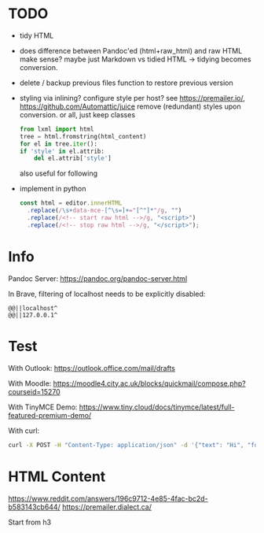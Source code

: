# TODO

-   tidy HTML
-   does difference between Pandoc'ed (html+raw_html) and raw HTML make sense?
    maybe just Markdown vs tidied HTML → tidying becomes conversion.

-   delete / backup previous files
    function to restore previous version

-   styling via inlining?
    configure style per host?
    see https://premailer.io/, https://github.com/Automattic/juice
    remove (redundant) styles upon conversion. or all, just keep classes
    ```python
    from lxml import html
    tree = html.fromstring(html_content)
    for el in tree.iter():
    if 'style' in el.attrib:
        del el.attrib['style']
    ```
    also useful for following

-   implement in python
    ```js
    const html = editor.innerHTML
      .replace(/\s+data-mce-[^\s=]+="[^"]*"/g, "")
      .replace(/<!-- start raw html -->/g, "<script>")
      .replace(/<!-- stop raw html -->/g, "</script>");
    ```


# Info

Pandoc Server: <https://pandoc.org/pandoc-server.html>

In Brave, filtering of localhost needs to be explicitly disabled:
```
@@||localhost^
@@||127.0.0.1^
```



# Test

With Outlook: <https://outlook.office.com/mail/drafts>

With Moodle: <https://moodle4.city.ac.uk/blocks/quickmail/compose.php?courseid=15270>

With TinyMCE Demo: <https://www.tiny.cloud/docs/tinymce/latest/full-featured-premium-demo/>

With curl:
```bash
curl -X POST -H "Content-Type: application/json" -d '{"text": "Hi", "format": "markdown", "url": "nowhere"}' -D - http://localhost:5000/
```


# HTML Content

https://www.reddit.com/answers/196c9712-4e85-4fac-bc2d-b583143cb644/
https://premailer.dialect.ca/

Start from h3
